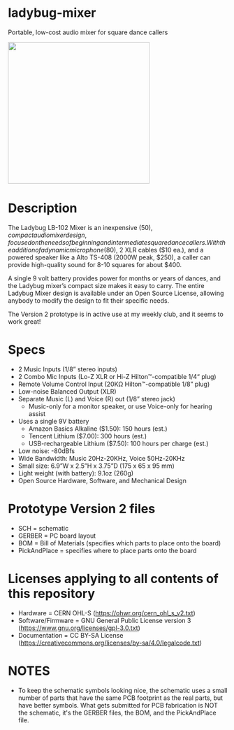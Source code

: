 # ladybug-mixer
Portable, low-cost audio mixer for square dance callers

<img src="https://github-production-user-asset-6210df.s3.amazonaws.com/6316003/316338628-c6d495b3-b948-4e52-81e3-188ed94bfdf8.png?X-Amz-Algorithm=AWS4-HMAC-SHA256&X-Amz-Credential=AKIAVCODYLSA53PQK4ZA%2F20240324%2Fus-east-1%2Fs3%2Faws4_request&X-Amz-Date=20240324T200714Z&X-Amz-Expires=300&X-Amz-Signature=e15b8aaa5b1080501e38886ad3338c179a74f2bf7f6469c5f90276d2f5b8936e&X-Amz-SignedHeaders=host&actor_id=6316003&key_id=0&repo_id=769083190" width="324">

# Description

The Ladybug LB-102 Mixer is an inexpensive ($50), compact audio mixer design, focused on the needs of beginning and intermediate square dance callers. With the addition of a dynamic microphone ($80), 2 XLR cables ($10 ea.), and a powered speaker like a Alto TS-408 (2000W peak, $250), a caller can provide high-quality sound for 8-10 squares for about $400. 

A single 9 volt battery provides power for months or years of dances, and the Ladybug mixer’s compact size makes it easy to carry.
The entire Ladybug Mixer design is available under an Open Source License, allowing anybody to modify the design to fit their specific needs.

The Version 2 prototype is in active use at my weekly club, and it seems to work great!

# Specs
- 2 Music Inputs (1/8” stereo inputs)
- 2 Combo Mic Inputs (Lo-Z XLR or Hi-Z Hilton™-compatible 1/4“ plug) 
- Remote Volume Control Input (20KΩ Hilton™-compatible 1/8” plug)
- Low-noise Balanced Output (XLR)
- Separate Music (L) and Voice (R) out (1/8” stereo jack)
	- Music-only for a monitor speaker, or use Voice-only for hearing assist
- Uses a single 9V battery
	- Amazon Basics Alkaline ($1.50): 150 hours (est.)
	- Tencent Lithium ($7.00): 300 hours (est.)
	- USB-rechargeable Lithium ($7.50): 100 hours per charge (est.)
- Low noise: -80dBfs
- Wide Bandwidth: Music 20Hz-20KHz, Voice 50Hz-20KHz
- Small size: 6.9”W x 2.5”H x 3.75”D (175 x 65 x 95 mm) 
- Light weight (with battery): 9.1oz (260g)
- Open Source Hardware, Software, and Mechanical Design

# Prototype Version 2 files
- SCH = schematic
- GERBER = PC board layout
- BOM = Bill of Materials (specifies which parts to place onto the board)
- PickAndPlace = specifies where to place parts onto the board

# Licenses applying to all contents of this repository
- Hardware = CERN OHL-S (https://ohwr.org/cern_ohl_s_v2.txt)
- Software/Firmware = GNU General Public License version 3 (https://www.gnu.org/licenses/gpl-3.0.txt)
- Documentation = CC BY-SA License (https://creativecommons.org/licenses/by-sa/4.0/legalcode.txt)

# NOTES
- To keep the schematic symbols looking nice, the schematic uses a small number of parts that have the same PCB footprint as the real parts, but have better symbols.  What gets submitted for PCB fabrication is NOT the schematic, it's the GERBER files, the BOM, and the PickAndPlace file.
